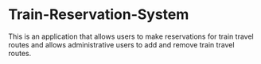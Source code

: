 # Train-Reservation-System

This is an application that allows users to make reservations for train travel routes and allows administrative users to add and remove train travel routes.

